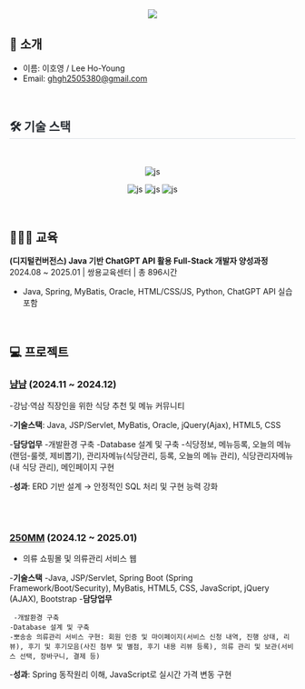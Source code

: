 <div align= "center">
<img src="https://capsule-render.vercel.app/api?type=waving&color=timeGradient&height=180&text=%20HO-YOUNG's%20GitHub%20&animation=fadeIn&fontColor=000000&fontSize=60" />
</div>

##   🙌 소개
- 이름: 이호영 / Lee Ho-Young
- Email: ghgh2505380@gmail.com

<br>



<div style="text-align: left;">
    <h2 style="border-bottom: 1px solid #d8dee4; color: #282d33;"> 🛠️ 기술 스택 </h2> <br> 
    <div align="center">

<!--
![js](https://img.shields.io/badge/Python-3776AB?style=for-the-badge&logo=python&logoColor=white?style=for-the-badge&logo=JavaScript&logoColor=white) 
![js](https://img.shields.io/badge/R-276DC3?style=for-the-badge&logo=r&logoColor=white?style=for-the-badge&logo=JavaScript&logoColor=white)
-->
![js](https://img.shields.io/badge/Java-ED8B00?style=for-the-badge&logo=openjdk&logoColor=white?style=for-the-badge&logo=JavaScript&logoColor=white)

![js](https://img.shields.io/badge/HTML-239120?style=for-the-badge&logo=html5&logoColor=white?style=for-the-badge&logo=JavaScript&logoColor=white)
![js](https://img.shields.io/badge/JavaScript-F7DF1E?style=for-the-badge&logo=JavaScript&logoColor=white?style=for-the-badge&logo=JavaScript&logoColor=white)
![js](https://img.shields.io/badge/CSS-239120?&style=for-the-badge&logo=css3&logoColor=white?style=for-the-badge&logo=JavaScript&logoColor=white)

</div>


<br>

## 👩🏻‍🎓 교육
**(디지털컨버전스) Java 기반 ChatGPT API 활용 Full-Stack 개발자 양성과정**  
2024.08 ~ 2025.01 | 쌍용교육센터 | 총 896시간  
- Java, Spring, MyBatis, Oracle, HTML/CSS/JS, Python, ChatGPT API 실습 포함


<br>

## 💻 프로젝트

### [냠냠](https://github.com/250ghghghgh/yam-yam.git) (2024.11 ~ 2024.12)
-강남·역삼 직장인을 위한 식당 추천 및 메뉴 커뮤니티

-**기술스택**: Java, JSP/Servlet, MyBatis, Oracle, jQuery(Ajax), HTML5, CSS

-**담당업무**
    -개발환경 구축
    -Database 설계 및 구축
    -식당정보, 메뉴등록, 오늘의 메뉴(랜덤-룰렛, 제비뽑기), 관리자메뉴(식당관리, 등록, 오늘의 메뉴 관리), 식당관리자메뉴(내 식당 관리), 메인페이지 구현

-**성과**: ERD 기반 설계 → 안정적인 SQL 처리 및 구현 능력 강화

</br>
<br>

### [250MM](https://github.com/250ghghghgh/250mm.git) (2024.12 ~ 2025.01)
- 의류 쇼핑몰 및 의류관리 서비스 웹
 
-**기술스택**
    -Java, JSP/Servlet, Spring Boot (Spring Framework/Boot/Security), MyBatis, HTML5, CSS, JavaScript, jQuery (AJAX), Bootstrap
-**담당업무**

     -개발환경 구축
    -Database 설계 및 구축
    -뽀송송 의류관리 서비스 구현: 회원 인증 및 마이페이지(서비스 신청 내역, 진행 상태, 리뷰), 후기 및 후기모음(사진 첨부 및 별점, 후기 내용 리뷰 등록), 의류 관리 및 보관(서비스 선택, 장바구니, 결제 등)
    
-**성과**: Spring 동작원리 이해, JavaScript로 실시간 가격 변동 구현
</br>
